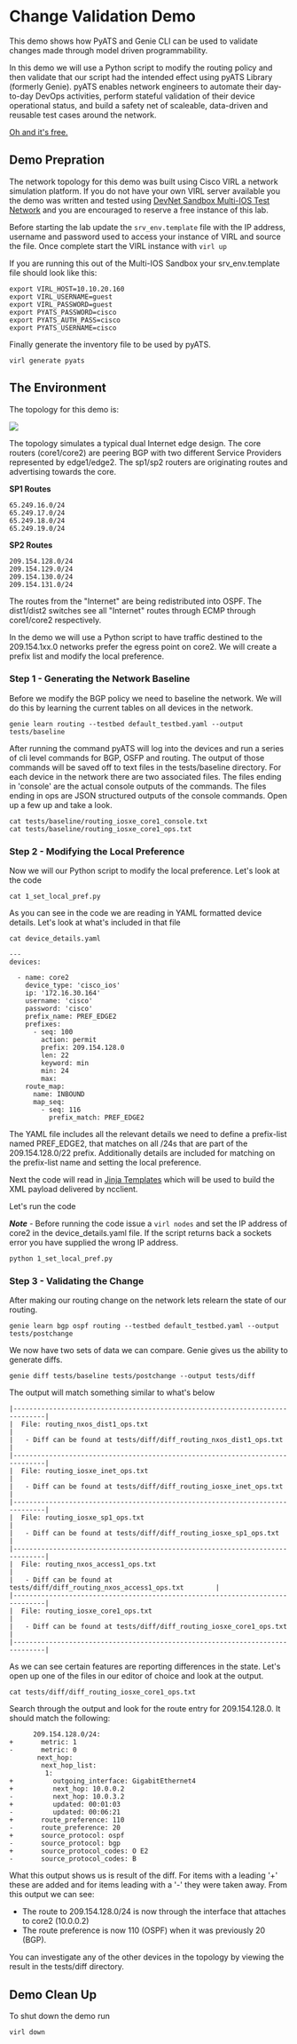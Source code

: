 # Change Validation Demo

This demo shows how PyATS and Genie CLI can be used to validate changes made through model driven programmability. 

In this demo we will use a Python script to modify the routing policy and then validate that our script had the intended effect using pyATS Library (formerly Genie). pyATS enables network engineers to automate their day-to-day DevOps activities, perform stateful validation of their device operational status, and build a safety net of scaleable, data-driven and reusable test cases around the network.

[Oh and it's free.](https://developer.cisco.com/pyats/) 


## Demo Prepration

The network topology for this demo was built using Cisco VIRL a network simulation platform. If you do not have your own VIRL server available you the demo was written and tested using [DevNet Sandbox Multi-IOS Test Network](https://devnetsandbox.cisco.com/RM/Diagram/Index/6b023525-4e7f-4755-81ae-05ac500d464a?diagramType=Topology) and you are encouraged to reserve a free instance of this lab. 

Before starting the lab update the ```srv_env.template``` file with the IP address, username and password used to access your instance of VIRL and source the file. Once complete start the VIRL instance with ```virl up```

If you are running this out of the Multi-IOS Sandbox your srv_env.template file should look like this:

```
export VIRL_HOST=10.10.20.160
export VIRL_USERNAME=guest
export VIRL_PASSWORD=guest
export PYATS_PASSWORD=cisco
export PYATS_AUTH_PASS=cisco
export PYATS_USERNAME=cisco
```

Finally generate the inventory file to be used by pyATS.

```virl generate pyats```

## The Environment

The topology for this demo is:

![](img/topology.png)


The topology simulates a typical dual Internet edge design. The core routers (core1/core2) are peering BGP with two different Service Providers represented by edge1/edge2. The sp1/sp2 routers are originating routes and advertising towards the core.

**SP1 Routes**

```
65.249.16.0/24
65.249.17.0/24
65.249.18.0/24
65.249.19.0/24
```

**SP2 Routes**

```
209.154.128.0/24
209.154.129.0/24
209.154.130.0/24
209.154.131.0/24
```

The routes from the "Internet" are being redistributed into OSPF. The dist1/dist2 switches see all "Internet" routes through ECMP through core1/core2 respectively. 

In the demo we will use a Python script to have traffic destined to the 209.154.1xx.0 networks prefer the egress point on core2. We will create a prefix list and modify the local preference.

### Step 1 - Generating the Network Baseline

Before we modify the BGP policy we need to baseline the network. We will do this by learning the current tables on all devices in the network. 

```
genie learn routing --testbed default_testbed.yaml --output tests/baseline
```

After running the command pyATS will log into the devices and run a series of cli level commands for BGP, OSFP and routing. The output of those commands will be saved off to text files in the tests/baseline directory. For each device in the network there are two associated files. The files ending in 'console' are the actual console outputs of the commands. The files ending in ops are JSON structured outputs of the console commands. Open up a few up and take a look.

```
cat tests/baseline/routing_iosxe_core1_console.txt
cat tests/baseline/routing_iosxe_core1_ops.txt
```

### Step 2 - Modifying the Local Preference

Now we will our Python script to modify the local preference. Let's look at the code

```
cat 1_set_local_pref.py
```

As you can see in the code we are reading in YAML formatted device details. Let's look at what's included in that file

```
cat device_details.yaml

---
devices:

  - name: core2
    device_type: 'cisco_ios'
    ip: '172.16.30.164'
    username: 'cisco'
    password: 'cisco'
    prefix_name: PREF_EDGE2
    prefixes:
      - seq: 100
        action: permit
        prefix: 209.154.128.0
        len: 22
        keyword: min
        min: 24
        max:
    route_map:
      name: INBOUND
      map_seq:
        - seq: 116
          prefix_match: PREF_EDGE2
```

The YAML file includes all the relevant details we need to define a prefix-list named PREF_EDGE2, that matches on all /24s that are part of the 209.154.128.0/22 prefix. Additionally details are included for matching on the prefix-list name and setting the local preference.

Next the code will read in [Jinja Templates](http://jinja.pocoo.org) which will be used to build the XML payload delivered by ncclient.

Let's run the code

**_Note_** - Before running the code issue a ```virl nodes``` and set the IP address of core2 in the device_details.yaml file. If the script returns back a sockets error you have supplied the wrong IP address.

```
python 1_set_local_pref.py
```

### Step 3 - Validating the Change

After making our routing change on the network lets relearn the state of our routing.

```
genie learn bgp ospf routing --testbed default_testbed.yaml --output tests/postchange
```

We now have two sets of data we can compare. Genie gives us the ability to generate diffs.

```
genie diff tests/baseline tests/postchange --output tests/diff
```

The output will match something similar to what's below

```
|------------------------------------------------------------------------------|
|  File: routing_nxos_dist1_ops.txt                                            |
|   - Diff can be found at tests/diff/diff_routing_nxos_dist1_ops.txt          |
|------------------------------------------------------------------------------|
|  File: routing_iosxe_inet_ops.txt                                            |
|   - Diff can be found at tests/diff/diff_routing_iosxe_inet_ops.txt          |
|------------------------------------------------------------------------------|
|  File: routing_iosxe_sp1_ops.txt                                             |
|   - Diff can be found at tests/diff/diff_routing_iosxe_sp1_ops.txt           |
|------------------------------------------------------------------------------|
|  File: routing_nxos_access1_ops.txt                                          |
|   - Diff can be found at tests/diff/diff_routing_nxos_access1_ops.txt        |
|------------------------------------------------------------------------------|
|  File: routing_iosxe_core1_ops.txt                                           |
|   - Diff can be found at tests/diff/diff_routing_iosxe_core1_ops.txt         |
|------------------------------------------------------------------------------|

```

As we can see certain features are reporting differences in the state. Let's open up one of the files in our editor of choice and look at the output.

```
cat tests/diff/diff_routing_iosxe_core1_ops.txt 
```

Search through the output and look for the route entry for 209.154.128.0. It should match the following:

```
      209.154.128.0/24:
+       metric: 1
-       metric: 0
       next_hop:
        next_hop_list:
         1:
+          outgoing_interface: GigabitEthernet4
+          next_hop: 10.0.0.2
-          next_hop: 10.0.3.2
+          updated: 00:01:03
-          updated: 00:06:21
+       route_preference: 110
-       route_preference: 20
+       source_protocol: ospf
-       source_protocol: bgp
+       source_protocol_codes: O E2
-       source_protocol_codes: B
```

What this output shows us is result of the diff. For items with a leading '+' these are added and for items leading with a '-' they were taken away. From this output we can see:

- The route to 209.154.128.0/24 is now through the interface that attaches to core2 (10.0.0.2)
- The route preference is now 110 (OSPF) when it was previously 20 (BGP).

You can investigate any of the other devices in the topology by viewing the result in the tests/diff directory.

## Demo Clean Up

To shut down the demo run 

```
virl down
```